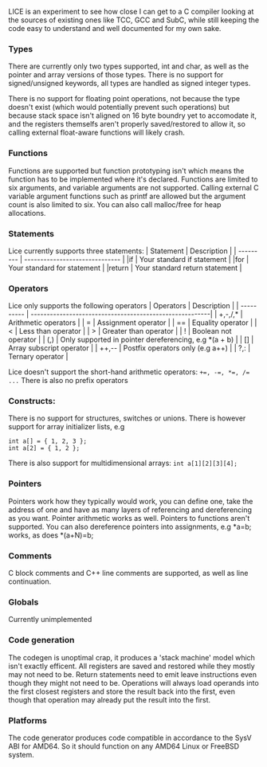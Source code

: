 LICE is an experiment to see how close I can get to a C compiler looking
at the sources of existing ones like TCC, GCC and SubC, while still
keeping the code easy to understand and well documented for my own sake.

### Types
There are currently only two types supported, int and char, as
well as the pointer and array versions of those types. There is
no support for signed/unsigned keywords, all types are handled
as signed integer types.

There is no support for floating point operations, not because
the type doesn't exist (which would potentially prevent such
operations) but because stack space isn't aligned on 16 byte
boundry yet to accomodate it, and the registers themselfs aren't
properly saved/restored to allow it, so calling external float-aware
functions will likely crash.

### Functions
Functions are supported but function prototyping isn't which means
the function has to be implemented where it's declared. Functions
are limited to six arguments, and variable arguments are not
supported. Calling external C variable argument functions such
as printf are allowed but the argument count is also limited to six.
You can also call malloc/free for heap allocations.

### Statements
Lice currently supports three statements:
| Statement | Description                    |
| --------- | ------------------------------ |
|if         | Your standard if statement     |
|for        | Your standard for statement    |
|return     | Your standard return statement |

### Operators
Lice only supports the following operators
| Operators  | Description                                             |
| ---------- | --------------------------------------------------------|
|    +,-,/,* | Arithmetic operators                                    |
|    =       | Assignment operator                                     |
|    ==      | Equality operator                                       |
|    <       | Less than operator                                      |
|    >       | Greater than operator                                   |
|    !       | Boolean not operator                                    |
|    (,)     | Only supported in pointer dereferencing, e.g *(a + b)   |
|    []      | Array subscript operator                                |
|    ++,--   | Postfix operators only (e.g a++)                        |
|    ?,:     | Ternary operator                                        |

Lice doesn't support the short-hand arithmetic operators:
    `+=, -=, *=, /= ...`
There is also no prefix operators

### Constructs:
There is no support for structures, switches or unions. There
is however support for array initializer lists, e.g
```
int a[] = { 1, 2, 3 };
int a[2] = { 1, 2 };
```

There is also support for multidimensional arrays:
`int a[1][2][3][4];`

### Pointers
Pointers work how they typically would work, you can define one,
take the address of one and have as many layers of referencing
and dereferencing as you want. Pointer arithmetic works as well.
Pointers to functions aren't supported. You can also dereference
pointers into assignments, e.g *a=b; works, as does *(a+N)=b;

### Comments
C block comments and C++ line comments are supported, as well as
line continuation.

### Globals
Currently unimplemented

### Code generation
The codegen is unoptimal crap, it produces a 'stack machine'
model which isn't exactly efficent. All registers are saved
and restored while they mostly may not need to be. Return
statements need to emit leave instructions even though they
might not need to be. Operations will always load operands
into the first closest registers and store the result back
into the first, even though that operation may already
put the result into the first.

### Platforms
The code generator produces code compatible in accordance to
the SysV ABI for AMD64. So it should function on any AMD64
Linux or FreeBSD system.
